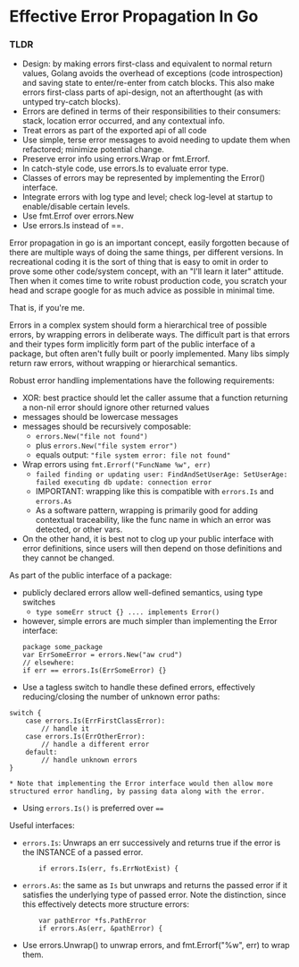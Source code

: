 # Effective Error Propagation In Go

### TLDR
* Design: by making errors first-class and equivalent to normal return values, Golang avoids the overhead of exceptions (code introspection) and saving state to enter/re-enter from catch blocks. This also make errors first-class parts of api-design, not an afterthought (as with untyped try-catch blocks).
* Errors are defined in terms of their responsibilities to their consumers: stack, location error occurred, and any contextual info.
* Treat errors as part of the exported api of all code
* Use simple, terse error messages to avoid needing to update them when refactored; minimize potential change.
* Preserve error info using errors.Wrap or fmt.Errorf.
* In catch-style code, use errors.Is to evaluate error type.
* Classes of errors may be represented by implementing the Error() interface.
* Integrate errors with log type and level; check log-level at startup to enable/disable certain levels.
* Use fmt.Errof over errors.New
* Use errors.Is instead of ==.

Error propagation in go is an important concept, easily forgotten because of there are multiple ways of doing the same things, per different versions.
In recreational coding it is the sort of thing that is easy to omit in order to prove some other code/system concept, with an "I'll learn it later" attitude. Then when it comes time to write robust production code, you scratch your head and scrape google for as much advice as possible in minimal time.

That is, if you're me.

Errors in a complex system should form a hierarchical tree of possible errors, by wrapping errors in deliberate ways. The difficult part is that errors and their types form implicitly form part of the public interface of a package, but often aren't fully built or poorly implemented. Many libs simply return raw errors, without wrapping or hierarchical semantics.

Robust error handling implementations have the following requirements:
* XOR: best practice should let the caller assume that a function returning a non-nil error should ignore other returned values
* messages should be lowercase messages
* messages should be recursively composable:
    * `errors.New("file not found")`
    * plus `errors.New("file system error")`
    * equals output: `"file system error: file not found"`
* Wrap errors using `fmt.Errorf("FuncName %w", err)`
    * `failed finding or updating user: FindAndSetUserAge: SetUserAge: failed executing db update: connection error`
    * IMPORTANT: wrapping like this is compatible with `errors.Is` and `errors.As`
    * As a software pattern, wrapping is primarily good for adding contextual traceability, like the func name in which an error was detected, or other vars.
* On the other hand, it is best not to clog up your public interface with error definitions, since users will then depend on those definitions and they cannot be changed.

As part of the public interface of a package:
* publicly declared errors allow well-defined semantics, using type switches
    * `type someErr struct {} .... implements Error()`
* however, simple errors are much simpler than implementing the Error interface:
    ```
    package some_package
    var ErrSomeError = errors.New("aw crud")
    // elsewhere:
    if err == errors.Is(ErrSomeError) {}
    ```
* Use a tagless switch to handle these defined errors, effectively reducing/closing the number of unknown error paths:
```
switch {
    case errors.Is(ErrFirstClassError):
        // handle it
    case errors.Is(ErrOtherError):
        // handle a different error
    default:
        // handle unknown errors
}
```
    * Note that implementing the Error interface would then allow more structured error handling, by passing data along with the error.
* Using `errors.Is()` is preferred over `==`

Useful interfaces:
* `errors.Is`: Unwraps an err successively and returns true if the error is the INSTANCE of a passed error.
    ```
        if errors.Is(err, fs.ErrNotExist) {
    ```
* `errors.As`: the same as `Is` but unwraps and returns the passed error if it satisfies the underlying type of passed error. Note the distinction, since this effectively detects more structure errors:
    ``` 
        var pathError *fs.PathError
		if errors.As(err, &pathError) {
    ```
* Use errors.Unwrap() to unwrap errors, and fmt.Errorf("%w", err) to wrap them.
























